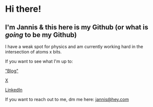 # Hi there!
## I'm Jannis & this here is my Github (or what is _going_ to be my Github)

I have a weak spot for physics and am currently working hard in the intersection of atoms x bits.

If you want to see what I'm up to:

["Blog"](https://world.hey.com/jannis)

[X](https://x.com/home)

[LinkedIn](https://www.linkedin.com/in/jannisdust/)

If you want to reach out to me, dm me here: jannis@hey.com
